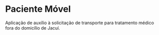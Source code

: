 # Paciente Móvel
Aplicação de auxílio à solicitação de transporte para tratamento médico fora do domicílio de Jacuí.
